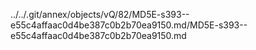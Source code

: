 ../../.git/annex/objects/vQ/82/MD5E-s393--e55c4affaac0d4be387c0b2b70ea9150.md/MD5E-s393--e55c4affaac0d4be387c0b2b70ea9150.md